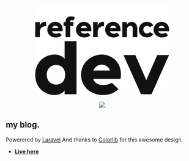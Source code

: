 <p align="center"><img alt="logo here" src="https://raw.githubusercontent.com/makhosi6/dev-blog/main/public/images/black.png"></p>

<p align="center">
<a alt="thumbnail" href="https://packagist.org/packages/laravel/framework"><img src="https://www.yumyumvideos.com/wp-content/uploads/2020/08/pasted-image-0-8.png" ></a>
</p>

## my blog.

Powerered by [Laravel](http://laravel.com/) And thanks to [Colorlib](https://colorlib.com/) for this awesome design.

- **[Live here](http://localhost:8000/)**